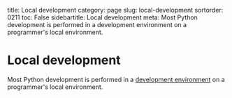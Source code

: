 title: Local development
category: page
slug: local-development
sortorder: 0211
toc: False
sidebartitle: Local development
meta: Most Python development is performed in a development environment on a programmer's local environment.


# Local development
Most Python development is performed in a 
[development environment](/development-environment.html) on a programmer's 
local environment.
